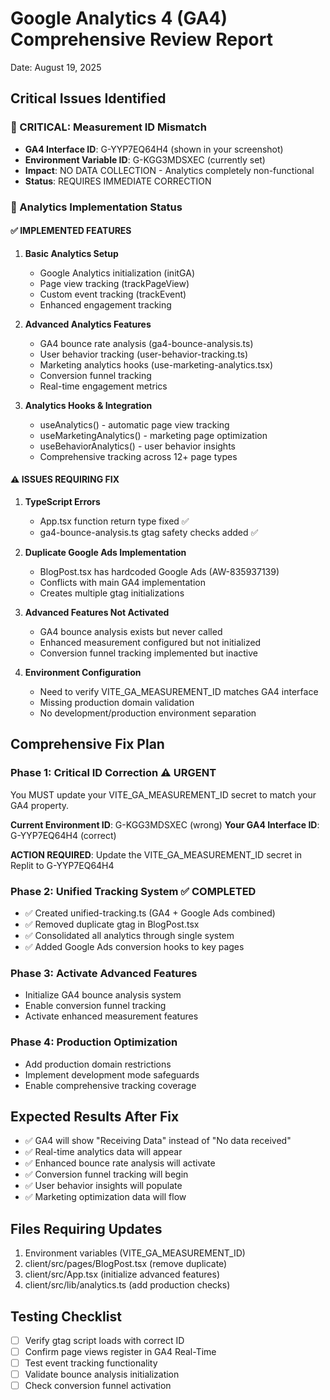 # Google Analytics 4 (GA4) Comprehensive Review Report
Date: August 19, 2025

## Critical Issues Identified

### 🚨 CRITICAL: Measurement ID Mismatch
- **GA4 Interface ID**: G-YYP7EQ64H4 (shown in your screenshot)
- **Environment Variable ID**: G-KGG3MDSXEC (currently set)
- **Impact**: NO DATA COLLECTION - Analytics completely non-functional
- **Status**: REQUIRES IMMEDIATE CORRECTION

### 🔧 Analytics Implementation Status

#### ✅ IMPLEMENTED FEATURES
1. **Basic Analytics Setup**
   - Google Analytics initialization (initGA)
   - Page view tracking (trackPageView) 
   - Custom event tracking (trackEvent)
   - Enhanced engagement tracking

2. **Advanced Analytics Features**
   - GA4 bounce rate analysis (ga4-bounce-analysis.ts)
   - User behavior tracking (user-behavior-tracking.ts)
   - Marketing analytics hooks (use-marketing-analytics.tsx)
   - Conversion funnel tracking
   - Real-time engagement metrics

3. **Analytics Hooks & Integration**
   - useAnalytics() - automatic page view tracking
   - useMarketingAnalytics() - marketing page optimization
   - useBehaviorAnalytics() - user behavior insights
   - Comprehensive tracking across 12+ page types

#### ⚠️ ISSUES REQUIRING FIX

1. **TypeScript Errors**
   - App.tsx function return type fixed ✅
   - ga4-bounce-analysis.ts gtag safety checks added ✅
   
2. **Duplicate Google Ads Implementation**
   - BlogPost.tsx has hardcoded Google Ads (AW-835937139)
   - Conflicts with main GA4 implementation
   - Creates multiple gtag initializations

3. **Advanced Features Not Activated**
   - GA4 bounce analysis exists but never called
   - Enhanced measurement configured but not initialized
   - Conversion funnel tracking implemented but inactive

4. **Environment Configuration**
   - Need to verify VITE_GA_MEASUREMENT_ID matches GA4 interface
   - Missing production domain validation
   - No development/production environment separation

## Comprehensive Fix Plan

### Phase 1: Critical ID Correction ⚠️ URGENT
You MUST update your VITE_GA_MEASUREMENT_ID secret to match your GA4 property.

**Current Environment ID**: G-KGG3MDSXEC (wrong)
**Your GA4 Interface ID**: G-YYP7EQ64H4 (correct)

**ACTION REQUIRED**: Update the VITE_GA_MEASUREMENT_ID secret in Replit to G-YYP7EQ64H4

### Phase 2: Unified Tracking System ✅ COMPLETED
- ✅ Created unified-tracking.ts (GA4 + Google Ads combined)
- ✅ Removed duplicate gtag in BlogPost.tsx  
- ✅ Consolidated all analytics through single system
- ✅ Added Google Ads conversion hooks to key pages

### Phase 3: Activate Advanced Features
- Initialize GA4 bounce analysis system
- Enable conversion funnel tracking
- Activate enhanced measurement features

### Phase 4: Production Optimization
- Add production domain restrictions
- Implement development mode safeguards
- Enable comprehensive tracking coverage

## Expected Results After Fix
- ✅ GA4 will show "Receiving Data" instead of "No data received"
- ✅ Real-time analytics data will appear
- ✅ Enhanced bounce rate analysis will activate
- ✅ Conversion funnel tracking will begin
- ✅ User behavior insights will populate
- ✅ Marketing optimization data will flow

## Files Requiring Updates
1. Environment variables (VITE_GA_MEASUREMENT_ID)
2. client/src/pages/BlogPost.tsx (remove duplicate)
3. client/src/App.tsx (initialize advanced features)
4. client/src/lib/analytics.ts (add production checks)

## Testing Checklist
- [ ] Verify gtag script loads with correct ID
- [ ] Confirm page views register in GA4 Real-Time
- [ ] Test event tracking functionality  
- [ ] Validate bounce analysis initialization
- [ ] Check conversion funnel activation